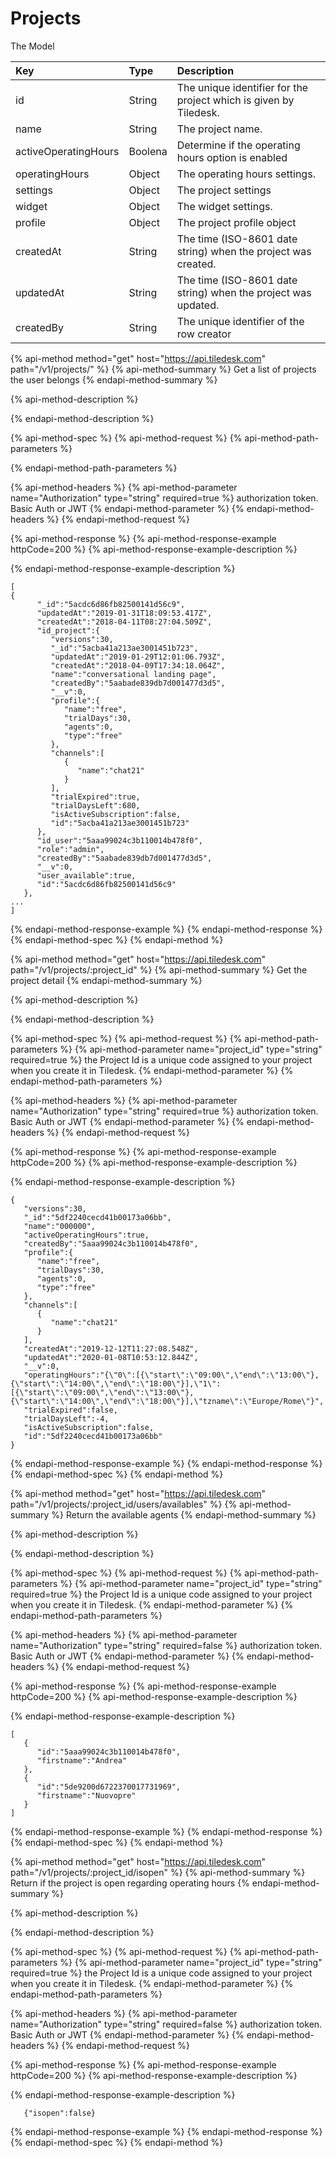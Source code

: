 # Projects

The Model 

| Key | Type | Description |
| :--- | :--- | :--- |
| id | String | The unique identifier for the project which is given by Tiledesk. |
| name | String | The project name. |
| activeOperatingHours | Boolena | Determine if the operating hours option is enabled |
| operatingHours | Object | The operating hours settings. |
| settings | Object | The project settings |
| widget | Object | The widget settings. |
| profile | Object | The project profile object |
| createdAt | String | The time (ISO-8601 date string) when the project was created. |
| updatedAt | String |  The time (ISO-8601 date string) when the project was updated.  |
| createdBy | String | The unique identifier of the row creator |

{% api-method method="get" host="https://api.tiledesk.com" path="/v1/projects/" %}
{% api-method-summary %}
Get a list of  projects the user belongs
{% endapi-method-summary %}

{% api-method-description %}

{% endapi-method-description %}

{% api-method-spec %}
{% api-method-request %}
{% api-method-path-parameters %}

{% endapi-method-path-parameters %}

{% api-method-headers %}
{% api-method-parameter name="Authorization" type="string" required=true %}
authorization token. Basic Auth or JWT
{% endapi-method-parameter %}
{% endapi-method-headers %}
{% endapi-method-request %}

{% api-method-response %}
{% api-method-response-example httpCode=200 %}
{% api-method-response-example-description %}

{% endapi-method-response-example-description %}

```text
[
{
      "_id":"5acdc6d86fb82500141d56c9",
      "updatedAt":"2019-01-31T18:09:53.417Z",
      "createdAt":"2018-04-11T08:27:04.509Z",
      "id_project":{
         "versions":30,
         "_id":"5acba41a213ae3001451b723",
         "updatedAt":"2019-01-29T12:01:06.793Z",
         "createdAt":"2018-04-09T17:34:18.064Z",
         "name":"conversational landing page",
         "createdBy":"5aabade839db7d001477d3d5",
         "__v":0,
         "profile":{
            "name":"free",
            "trialDays":30,
            "agents":0,
            "type":"free"
         },
         "channels":[
            {
               "name":"chat21"
            }
         ],
         "trialExpired":true,
         "trialDaysLeft":680,
         "isActiveSubscription":false,
         "id":"5acba41a213ae3001451b723"
      },
      "id_user":"5aaa99024c3b110014b478f0",
      "role":"admin",
      "createdBy":"5aabade839db7d001477d3d5",
      "__v":0,
      "user_available":true,
      "id":"5acdc6d86fb82500141d56c9"
   },
...
]
```
{% endapi-method-response-example %}
{% endapi-method-response %}
{% endapi-method-spec %}
{% endapi-method %}







{% api-method method="get" host="https://api.tiledesk.com" path="/v1/projects/:project\_id" %}
{% api-method-summary %}
Get the project detail
{% endapi-method-summary %}

{% api-method-description %}

{% endapi-method-description %}

{% api-method-spec %}
{% api-method-request %}
{% api-method-path-parameters %}
{% api-method-parameter name="project\_id" type="string" required=true %}
the Project Id is a unique code assigned to your project when you create it in Tiledesk.
{% endapi-method-parameter %}
{% endapi-method-path-parameters %}

{% api-method-headers %}
{% api-method-parameter name="Authorization" type="string" required=true %}
authorization token. Basic Auth or JWT
{% endapi-method-parameter %}
{% endapi-method-headers %}
{% endapi-method-request %}

{% api-method-response %}
{% api-method-response-example httpCode=200 %}
{% api-method-response-example-description %}

{% endapi-method-response-example-description %}

```text
{
   "versions":30,
   "_id":"5df2240cecd41b00173a06bb",
   "name":"000000",
   "activeOperatingHours":true,
   "createdBy":"5aaa99024c3b110014b478f0",
   "profile":{
      "name":"free",
      "trialDays":30,
      "agents":0,
      "type":"free"
   },
   "channels":[
      {
         "name":"chat21"
      }
   ],
   "createdAt":"2019-12-12T11:27:08.548Z",
   "updatedAt":"2020-01-08T10:53:12.844Z",
   "__v":0,
   "operatingHours":"{\"0\":[{\"start\":\"09:00\",\"end\":\"13:00\"},{\"start\":\"14:00\",\"end\":\"18:00\"}],\"1\":[{\"start\":\"09:00\",\"end\":\"13:00\"},{\"start\":\"14:00\",\"end\":\"18:00\"}],\"tzname\":\"Europe/Rome\"}",
   "trialExpired":false,
   "trialDaysLeft":-4,
   "isActiveSubscription":false,
   "id":"5df2240cecd41b00173a06bb"
}
```
{% endapi-method-response-example %}
{% endapi-method-response %}
{% endapi-method-spec %}
{% endapi-method %}





{% api-method method="get" host="https://api.tiledesk.com" path="/v1/projects/:project\_id/users/availables" %}
{% api-method-summary %}
Return the available agents
{% endapi-method-summary %}

{% api-method-description %}

{% endapi-method-description %}

{% api-method-spec %}
{% api-method-request %}
{% api-method-path-parameters %}
{% api-method-parameter name="project\_id" type="string" required=true %}
the Project Id is a unique code assigned to your project when you create it in Tiledesk.
{% endapi-method-parameter %}
{% endapi-method-path-parameters %}

{% api-method-headers %}
{% api-method-parameter name="Authorization" type="string" required=false %}
authorization token. Basic Auth or JWT
{% endapi-method-parameter %}
{% endapi-method-headers %}
{% endapi-method-request %}

{% api-method-response %}
{% api-method-response-example httpCode=200 %}
{% api-method-response-example-description %}

{% endapi-method-response-example-description %}

```text
[
   {
      "id":"5aaa99024c3b110014b478f0",
      "firstname":"Andrea"
   },
   {
      "id":"5de9200d6722370017731969",
      "firstname":"Nuovopre"
   }
]
```
{% endapi-method-response-example %}
{% endapi-method-response %}
{% endapi-method-spec %}
{% endapi-method %}

{% api-method method="get" host="https://api.tiledesk.com" path="/v1/projects/:project\_id/isopen" %}
{% api-method-summary %}
Return if the project is open regarding operating hours
{% endapi-method-summary %}

{% api-method-description %}

{% endapi-method-description %}

{% api-method-spec %}
{% api-method-request %}
{% api-method-path-parameters %}
{% api-method-parameter name="project\_id" type="string" required=true %}
the Project Id is a unique code assigned to your project when you create it in Tiledesk.
{% endapi-method-parameter %}
{% endapi-method-path-parameters %}

{% api-method-headers %}
{% api-method-parameter name="Authorization" type="string" required=false %}
authorization token. Basic Auth or JWT
{% endapi-method-parameter %}
{% endapi-method-headers %}
{% endapi-method-request %}

{% api-method-response %}
{% api-method-response-example httpCode=200 %}
{% api-method-response-example-description %}

{% endapi-method-response-example-description %}

```text
   {"isopen":false}
```
{% endapi-method-response-example %}
{% endapi-method-response %}
{% endapi-method-spec %}
{% endapi-method %}

